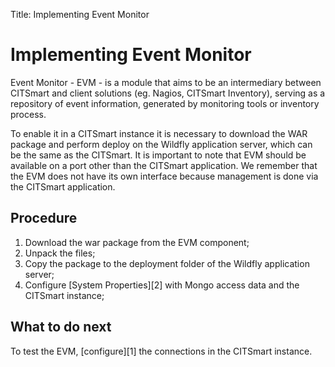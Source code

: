 Title: Implementing Event Monitor

# Implementing Event Monitor

Event Monitor - EVM - is a module that aims to be an intermediary between CITSmart and client solutions (eg. Nagios, CITSmart Inventory), serving as a repository of event information, generated by monitoring tools or inventory process.

To enable it in a CITSmart instance it is necessary to download the WAR package and perform deploy on the Wildfly application server, which can be the same as the CITSmart. It is important to note that EVM should be available on a port other than the CITSmart application. We remember that the EVM does not have its own interface because management is done via the CITSmart application.

## Procedure

1. Download the war package from the EVM component;  
2. Unpack the files;  
3. Copy the package to the deployment folder of the Wildfly application server;  
4. Configure [System Properties][2] with Mongo access data and the CITSmart instance;  

## What to do next

To test the EVM, [configure][1] the connections in the CITSmart instance.  


<!-- !!! tip "About"

    <b>Product/Version:</b> CITSmart | 9.00 &nbsp;&nbsp;
    <b>Updated:</b>01/22/2021 - João Pelles  

[1]:/en-us/citsmart-platform-9/processes/event/configuration/register-event-monitor-connection.html  
[2]:/en-us/citsmart-platform-9/get-started/installation-and-upgrade/perform-installation.html#configure-system-properties
